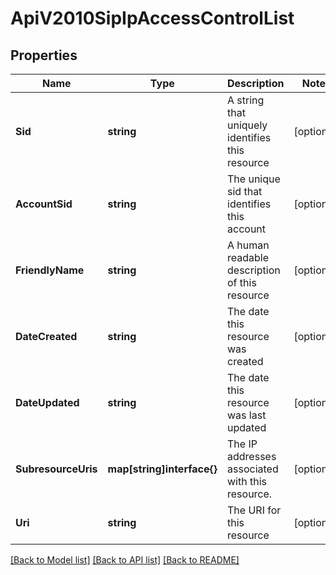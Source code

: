 # ApiV2010SipIpAccessControlList

## Properties

Name | Type | Description | Notes
------------ | ------------- | ------------- | -------------
**Sid** | **string** | A string that uniquely identifies this resource |[optional] 
**AccountSid** | **string** | The unique sid that identifies this account |[optional] 
**FriendlyName** | **string** | A human readable description of this resource |[optional] 
**DateCreated** | **string** | The date this resource was created |[optional] 
**DateUpdated** | **string** | The date this resource was last updated |[optional] 
**SubresourceUris** | **map[string]interface{}** | The IP addresses associated with this resource. |[optional] 
**Uri** | **string** | The URI for this resource |[optional] 

[[Back to Model list]](../README.md#documentation-for-models) [[Back to API list]](../README.md#documentation-for-api-endpoints) [[Back to README]](../README.md)


